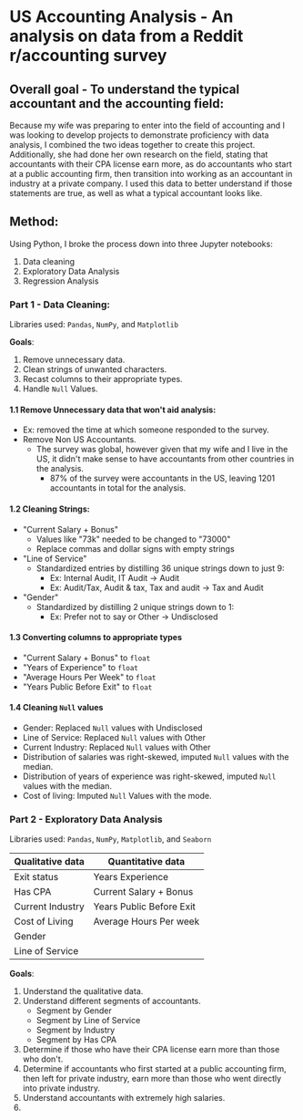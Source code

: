 # **US Accounting Analysis** - An analysis on data from a Reddit r/accounting survey

## Overall goal - To understand the typical accountant and the accounting field:
Because my wife was preparing to enter into the field of accounting and I was looking to develop projects to demonstrate proficiency with data analysis, I combined the two ideas together to create this project.  Additionally, she had done her own research on the field, stating that accountants with their CPA license earn more, as do accountants who start at a public accounting firm, then transition into working as an accountant in industry at a private company.  I used this data to better understand if those statements are true, as well as what a typical accountant looks like.

## Method:
Using Python, I broke the process down into three Jupyter notebooks:
1. Data cleaning
2. Exploratory Data Analysis
3. Regression Analysis


### Part 1 - Data Cleaning:
Libraries used: `Pandas`, `NumPy`, and `Matplotlib` 

**Goals**:
  1. Remove unnecessary data.
  2. Clean strings of unwanted characters.
  3. Recast columns to their appropriate types.
  4. Handle `Null` Values.

#### 1.1 Remove Unnecessary data that won't aid analysis:
 * Ex: removed the time at which someone responded to the survey.
 * Remove Non US Accountants.  
   * The survey was global, however given that my wife and I live in the US, it didn't make sense to have accountants from other  countries in the analysis.
     * 87% of the survey were accountants in the US, leaving 1201 accountants in total for the analysis.

#### 1.2 Cleaning Strings:
 * "Current Salary + Bonus"
   * Values like "73k" needed to be changed to "73000"
   * Replace commas and dollar signs with empty strings
 * "Line of Service"
   * Standardized entries by distilling 36 unique strings down to just 9:
     * Ex: Internal Audit, IT Audit -> Audit
     * Ex: Audit/Tax, Audit & tax, Tax and audit -> Tax and Audit
 * "Gender"
   * Standardized by distilling 2 unique strings down to 1:
     * Ex: Prefer not to say or Other -> Undisclosed

 #### 1.3 Converting columns to appropriate types 
 * "Current Salary + Bonus" to `float`
 * "Years of Experience" to `float`
 * "Average Hours Per Week" to `float`
 * "Years Public Before Exit" to `float`
 
 #### 1.4 Cleaning `Null` values
   * Gender: Replaced `Null` values with Undisclosed
   * Line of Service: Replaced `Null` values with Other
   * Current Industry: Replaced `Null` values with Other
   * Distribution of salaries was right-skewed, imputed `Null` values with the median.
   * Distribution of years of experience was right-skewed, imputed `Null` values with the median.
   * Cost of living: Imputed `Null` Values with the mode.

### Part 2 - Exploratory Data Analysis
Libraries used: `Pandas`, `NumPy`, `Matplotlib`, and `Seaborn`

| Qualitative data  | Quantitative data        |
| ----------------- | -----------------        |
| Exit status       | Years Experience         |
| Has CPA           | Current Salary + Bonus   |
| Current Industry  | Years Public Before Exit |
| Cost of Living    | Average Hours Per week   |
| Gender            |                          |
| Line of Service   |                          |

**Goals**:
  1. Understand the qualitative data.
  2. Understand different segments of accountants.
     * Segment by Gender
     * Segment by Line of Service
     * Segment by Industry
     * Segment by Has CPA
  4. Determine if those who have their CPA license earn more than those who don't.
  5. Determine if accountants who first started at a public accounting firm, then left for private industry, earn more than those who went directly into private industry.
  6. Understand accountants with extremely high salaries.
  7. 
